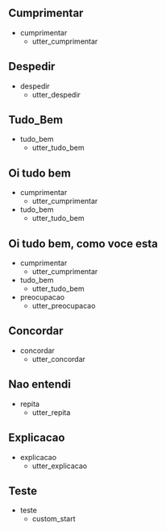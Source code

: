 ## Cumprimentar
* cumprimentar
    - utter_cumprimentar

## Despedir
* despedir
    - utter_despedir

## Tudo_Bem
* tudo_bem
    - utter_tudo_bem

## Oi tudo bem
* cumprimentar
    - utter_cumprimentar
* tudo_bem
    - utter_tudo_bem

## Oi tudo bem, como voce esta 
* cumprimentar
    - utter_cumprimentar
* tudo_bem
    - utter_tudo_bem
* preocupacao
    - utter_preocupacao

## Concordar
* concordar
    - utter_concordar

## Nao entendi
* repita
    - utter_repita

## Explicacao
* explicacao
    - utter_explicacao
## Teste
* teste
  - custom_start